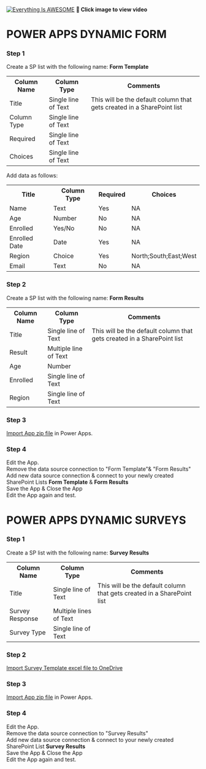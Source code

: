 
[![Everything Is AWESOME](http://img.youtube.com/vi/wQqetH2QLyk/maxresdefault.jpg)](https://youtu.be/wQqetH2QLyk "Power Apps Dynamic Forms")
**🎥 Click image to view video**

# POWER APPS DYNAMIC FORM

### Step 1
Create a SP list with the following name: **Form Template**

<table>
  <th>Column Name</th>  <th>Column Type</th>  <th>Comments</th> 
  <tr> <td>Title</td>  <td>Single line of Text</td> <td>This will be the default column that gets created in a SharePoint list</td> </tr>
  <tr> <td>Column Type</td>  <td>Single line of Text</td> <td></td> </tr>
   <tr> <td>Required</td>  <td>Single line of Text</td><td></td> </tr>
   <tr> <td>Choices</td> <td>Single line of Text</td> <td></td> </tr>
</table>


Add data as follows:
<table>
   <th>Title</th>  <th>Column Type</th>  <th>Required</th> <th>Choices</th>
<tr> <td>Name</td> 	 <td>Text</td>	 <td>Yes</td>	 <td>NA</td></tr>
<tr> <td>Age</td> 	 <td>	Number	</td> 	 <td>No</td> 	 <td>	NA</td></tr>
<tr> <td>Enrolled</td> 	 <td>	Yes/No</td> 	 <td>	No</td> 	 <td>	NA</td></tr>
<tr> <td>Enrolled Date</td> 	 <td>	Date</td> 	 <td>	Yes	</td> 	 <td>NA</td></tr>
<tr> <td>Region</td> 	 <td>	Choice</td> 	 <td>	Yes</td> 	 <td>	North;South;East;West</td></tr>
<tr> <td>Email	</td> 	 <td>Text	</td> 	 <td>No	</td> 	 <td>NA</td></tr>
  </table>
  
  ### Step 2
Create a SP list with the following name: **Form Results**

<table>
  <th>Column Name</th>  <th>Column Type</th>  <th>Comments</th> 
  <tr> <td>Title</td>  <td>Single line of Text</td> <td>This will be the default column that gets created in a SharePoint list</td> </tr>
  <tr> <td>Result</td>  <td>Multiple line of Text</td> <td></td> </tr>
   <tr> <td>Age</td>  <td>Number</td><td></td> </tr>
   <tr> <td>Enrolled</td> <td>Single line of Text</td> <td></td> </tr>
  <tr> <td>Region</td> <td>Single line of Text</td> <td></td> </tr>
</table>


### Step 3
[Import App zip file](https://github.com/rdorrani/PowerApps/blob/master/DynamicForms/DynamicForms_20211205225225.zip) in Power Apps. 

### Step 4
Edit the App.  <br>
Remove the data source connection to "Form Template"& "Form Results"<br>
Add new data source connection & connect to your newly created SharePoint Lists **Form Template** & **Form Results**
<br> Save the App & Close the App
<br> Edit the App again and test.


# POWER APPS DYNAMIC SURVEYS

### Step 1
Create a SP list with the following name: **Survey Results**

<table>
  <th>Column Name</th>  <th>Column Type</th>  <th>Comments</th> 
  <tr> <td>Title</td>  <td>Single line of Text</td> <td>This will be the default column that gets created in a SharePoint list</td> </tr>
  <tr> <td>Survey Response</td>  <td>Multiple lines of Text</td> <td></td> </tr>
   <tr> <td>Survey Type</td>  <td>Single line of Text</td><td></td> </tr>
</table>
  
  ### Step 2
[Import Survey Template excel file to OneDrive](https://github.com/rdorrani/PowerApps/blob/master/DynamicForms/FormTemplate.xlsx) 


### Step 3
[Import App zip file](https://github.com/rdorrani/PowerApps/blob/master/DynamicForms/DynamicSurvey_20211205225504.zip) in Power Apps. 

### Step 4
Edit the App.  <br>
Remove the data source connection to "Survey Results"<br>
Add new data source connection & connect to your newly created SharePoint List **Survey Results**
<br> Save the App & Close the App
<br> Edit the App again and test.

